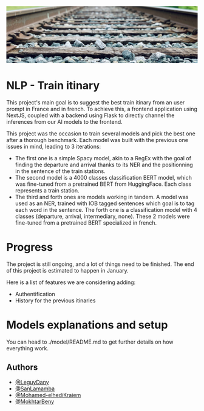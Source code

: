 <img src="./assets/train_rails.jpg" style="width: 100%; height: 150px; object-fit: cover;" alt="App Screenshot">

# NLP - Train itinary

This project's main goal is to suggest the best train itinary from an user prompt in France and in french. To achieve this, a frontend application using NextJS, coupled with a backend using Flask to directly channel the inferences from our AI models to the frontend.

This project was the occasion to train several models and pick the best one after a thorough benchmark. Each model was built with the previous one issues in mind, leading to 3 iterations:
- The first one is a simple Spacy model, akin to a RegEx with the goal of finding the departure and arrival thanks to its NER and the positionning in the sentence of the train stations.
- The second model is a 4000 classes classification BERT model, which was fine-tuned from a pretrained BERT from HuggingFace. Each class represents a train station.
- The third and forth ones are models working in tandem. A model was used as an NER, trained with IOB tagged sentences which goal is to tag each word in the sentence. The forth one is a classification model with 4 classes (departure, arrival, intermediary, none). These 2 models were fine-tuned from a pretrained BERT specialized in french.

# Progress
The project is still ongoing, and a lot of things need to be finished. The end of this project is estimated to happen in January.

Here is a list of features we are considering adding:
- Authentification
- History for the previous itinaries

# Models explanations and setup
You can head to ./model/README.md to get further details on how everything work.

## Authors

- [@LeguyDany](https://www.github.com/LeguyDany)
- [@SanLamamba](https://github.com/sanlamamba)
- [@Mohamed-elhediKraiem](https://github.com/Mohamed-elhediKraiem)
- [@MokhtarBeny](https://github.com/MokhtarBeny)
